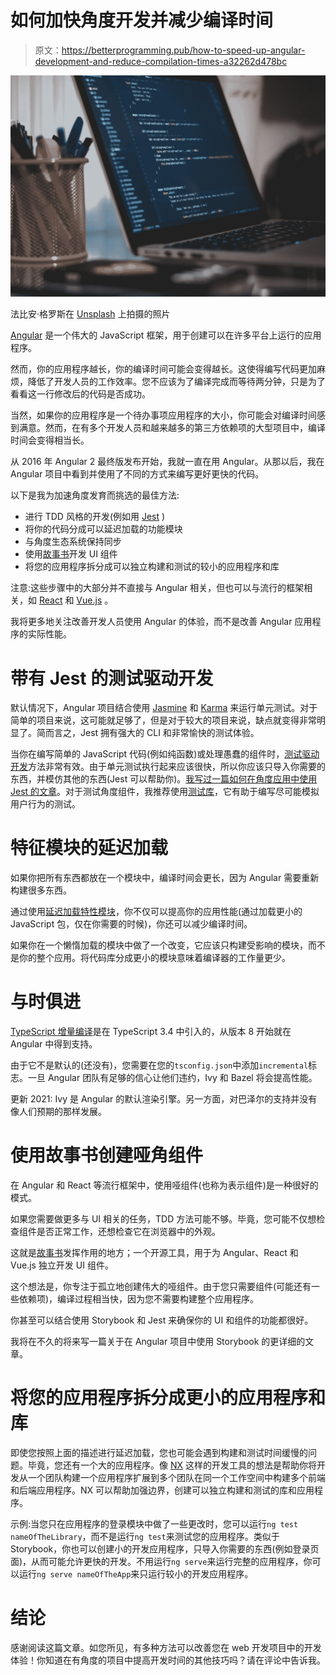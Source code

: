 # 如何加快角度开发并减少编译时间

> 原文：<https://betterprogramming.pub/how-to-speed-up-angular-development-and-reduce-compilation-times-a32262d478bc>

![](img/bad17d3184e800cead7d07ce5e9def24.png)

法比安·格罗斯在 [Unsplash](https://unsplash.com/search/photos/programming?utm_source=unsplash&utm_medium=referral&utm_content=creditCopyText) 上拍摄的照片

[Angular](https://angular.io/) 是一个伟大的 JavaScript 框架，用于创建可以在许多平台上运行的应用程序。

然而，你的应用程序越长，你的编译时间可能会变得越长。这使得编写代码更加麻烦，降低了开发人员的工作效率。您不应该为了编译完成而等待两分钟，只是为了看看这一行修改后的代码是否成功。

当然，如果你的应用程序是一个待办事项应用程序的大小，你可能会对编译时间感到满意。然而，在有多个开发人员和越来越多的第三方依赖项的大型项目中，编译时间会变得相当长。

从 2016 年 Angular 2 最终版发布开始，我就一直在用 Angular。从那以后，我在 Angular 项目中看到并使用了不同的方式来编写更好更快的代码。

以下是我为加速角度发育而挑选的最佳方法:

*   进行 TDD 风格的开发(例如用 [Jest](https://jestjs.io/) )
*   将你的代码分成可以延迟加载的功能模块
*   与角度生态系统保持同步
*   使用[故事书](https://storybook.js.org/)开发 UI 组件
*   将您的应用程序拆分成可以独立构建和测试的较小的应用程序和库

注意:这些步骤中的大部分并不直接与 Angular 相关，但也可以与流行的框架相关，如 [React](https://reactjs.org/) 和 [Vue.js](https://vuejs.org/) 。

我将更多地关注改善开发人员使用 Angular 的体验，而不是改善 Angular 应用程序的实际性能。

# 带有 Jest 的测试驱动开发

默认情况下，Angular 项目结合使用 [Jasmine](https://angular.io/guide/testing) 和 [Karma](https://angular.io/guide/testing) 来运行单元测试。对于简单的项目来说，这可能就足够了，但是对于较大的项目来说，缺点就变得非常明显了。简而言之，Jest 拥有强大的 CLI 和非常愉快的测试体验。

当你在编写简单的 JavaScript 代码(例如纯函数)或处理愚蠢的组件时，[测试驱动开发](https://en.wikipedia.org/wiki/Test-driven_development)方法非常有效。由于单元测试执行起来应该很快，所以你应该只导入你需要的东西，并模仿其他的东西(Jest 可以帮助你)。[我写过一篇如何在角度应用中使用 Jest 的文章](https://itnext.io/how-to-use-jest-in-angular-aka-make-unit-testing-great-again-e4be2d2e92d1)。对于测试角度组件，我推荐使用[测试库](https://medium.com/better-programming/how-to-write-better-ui-component-tests-with-testing-library-e80bc489051c)，它有助于编写尽可能模拟用户行为的测试。

# 特征模块的延迟加载

如果你把所有东西都放在一个模块中，编译时间会更长，因为 Angular 需要重新构建很多东西。

通过使用[延迟加载特性模块](https://angular.io/guide/lazy-loading-ngmodules)，你不仅可以提高你的应用性能(通过加载更小的 JavaScript 包，仅在你需要的时候)，你还可以减少编译时间。

如果你在一个懒惰加载的模块中做了一个改变，它应该只构建受影响的模块，而不是你的整个应用。将代码库分成更小的模块意味着编译器的工作量更少。

# 与时俱进

[TypeScript 增量编译](https://devblogs.microsoft.com/typescript/announcing-typescript-3-4-rc/)是在 TypeScript 3.4 中引入的，从版本 8 开始就在 Angular 中得到支持。

由于它不是默认的(还没有)，您需要在您的`tsconfig.json`中添加`incremental`标志。一旦 Angular 团队有足够的信心让他们违约，Ivy 和 Bazel 将会提高性能。

更新 2021: Ivy 是 Angular 的默认渲染引擎。另一方面，对巴泽尔的支持并没有像人们预期的那样发展。

# 使用故事书创建哑角组件

在 Angular 和 React 等流行框架中，使用哑组件(也称为表示组件)是一种很好的模式。

如果您需要做更多与 UI 相关的任务，TDD 方法可能不够。毕竟，您可能不仅想检查组件是否正常工作，还想检查它在浏览器中的外观。

这就是[故事书](https://storybook.js.org/)发挥作用的地方；一个开源工具，用于为 Angular、React 和 Vue.js 独立开发 UI 组件。

这个想法是，你专注于孤立地创建伟大的哑组件。由于您只需要组件(可能还有一些依赖项)，编译过程相当快，因为您不需要构建整个应用程序。

你甚至可以结合使用 Storybook 和 Jest 来确保你的 UI 和组件的功能都很好。

我将在不久的将来写一篇关于在 Angular 项目中使用 Storybook 的更详细的文章。

# 将您的应用程序拆分成更小的应用程序和库

即使您按照上面的描述进行延迟加载，您也可能会遇到构建和测试时间缓慢的问题。毕竟，您还有一个大的应用程序。像 [NX](https://nx.dev/angular) 这样的开发工具的想法是帮助你将开发从一个团队构建一个应用程序扩展到多个团队在同一个工作空间中构建多个前端和后端应用程序。NX 可以帮助加强边界，创建可以独立构建和测试的库和应用程序。

示例:当您只在应用程序的登录模块中做了一些更改时，您可以运行`ng test nameOfTheLibrary`，而不是运行`ng test`来测试您的应用程序。类似于 Storybook，你也可以创建小的开发应用程序，只导入你需要的东西(例如登录页面)，从而可能允许更快的开发。不用运行`ng serve`来运行完整的应用程序，你可以运行`ng serve nameOfTheApp`来只运行较小的开发应用程序。

# 结论

感谢阅读这篇文章。如您所见，有多种方法可以改善您在 web 开发项目中的开发体验！你知道在有角度的项目中提高开发时间的其他技巧吗？请在评论中告诉我。